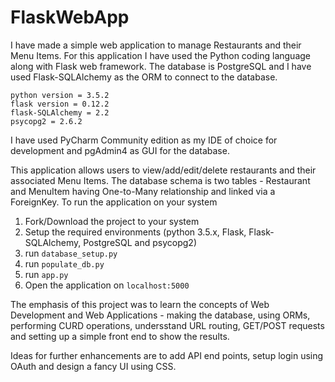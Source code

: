 # FlaskWebApp

I have made a simple web application to manage Restaurants and their Menu Items.
For this application I have used the Python coding language along with Flask web framework. 
The database is PostgreSQL and I have used Flask-SQLAlchemy as the ORM to connect to the database.

```
python version = 3.5.2
flask version = 0.12.2
flask-SQLAlchemy = 2.2
psycopg2 = 2.6.2
```

I have used PyCharm Community edition as my IDE of choice for development and pgAdmin4 as GUI for the database.


This application allows users to view/add/edit/delete restaurants and their associated Menu Items. The database schema is two tables - Restaurant and MenuItem having One-to-Many relationship and linked via a ForeignKey.
To run the application on your system 
1. Fork/Download the project to your system
2. Setup the required environments (python 3.5.x, Flask, Flask-SQLAlchemy, PostgreSQL and psycopg2)
3. run `database_setup.py`
4. run `populate_db.py`
5. run `app.py`
6. Open the application on `localhost:5000`


The emphasis of this project was to learn the concepts of Web Development and Web Applications - making the database, using ORMs,
performing CURD operations, undersstand URL routing, GET/POST requests and setting up a simple front end to show the results.

Ideas for further enhancements are to add API end points, setup login using OAuth and design a fancy UI using CSS.
